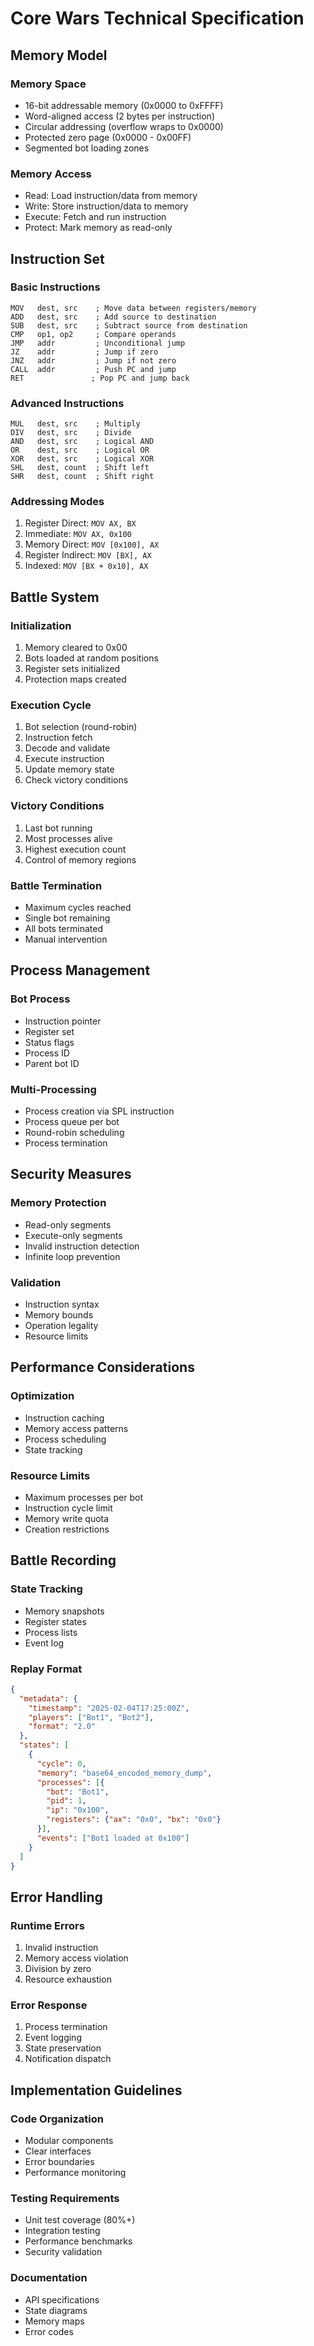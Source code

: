# Core Wars Technical Specification

## Memory Model

### Memory Space
- 16-bit addressable memory (0x0000 to 0xFFFF)
- Word-aligned access (2 bytes per instruction)
- Circular addressing (overflow wraps to 0x0000)
- Protected zero page (0x0000 - 0x00FF)
- Segmented bot loading zones

### Memory Access
- Read: Load instruction/data from memory
- Write: Store instruction/data to memory
- Execute: Fetch and run instruction
- Protect: Mark memory as read-only

## Instruction Set

### Basic Instructions
```assembly
MOV   dest, src    ; Move data between registers/memory
ADD   dest, src    ; Add source to destination
SUB   dest, src    ; Subtract source from destination
CMP   op1, op2     ; Compare operands
JMP   addr         ; Unconditional jump
JZ    addr         ; Jump if zero
JNZ   addr         ; Jump if not zero
CALL  addr         ; Push PC and jump
RET               ; Pop PC and jump back
```

### Advanced Instructions
```assembly
MUL   dest, src    ; Multiply
DIV   dest, src    ; Divide
AND   dest, src    ; Logical AND
OR    dest, src    ; Logical OR
XOR   dest, src    ; Logical XOR
SHL   dest, count  ; Shift left
SHR   dest, count  ; Shift right
```

### Addressing Modes
1. Register Direct: `MOV AX, BX`
2. Immediate: `MOV AX, 0x100`
3. Memory Direct: `MOV [0x100], AX`
4. Register Indirect: `MOV [BX], AX`
5. Indexed: `MOV [BX + 0x10], AX`

## Battle System

### Initialization
1. Memory cleared to 0x00
2. Bots loaded at random positions
3. Register sets initialized
4. Protection maps created

### Execution Cycle
1. Bot selection (round-robin)
2. Instruction fetch
3. Decode and validate
4. Execute instruction
5. Update memory state
6. Check victory conditions

### Victory Conditions
1. Last bot running
2. Most processes alive
3. Highest execution count
4. Control of memory regions

### Battle Termination
- Maximum cycles reached
- Single bot remaining
- All bots terminated
- Manual intervention

## Process Management

### Bot Process
- Instruction pointer
- Register set
- Status flags
- Process ID
- Parent bot ID

### Multi-Processing
- Process creation via SPL instruction
- Process queue per bot
- Round-robin scheduling
- Process termination

## Security Measures

### Memory Protection
- Read-only segments
- Execute-only segments
- Invalid instruction detection
- Infinite loop prevention

### Validation
- Instruction syntax
- Memory bounds
- Operation legality
- Resource limits

## Performance Considerations

### Optimization
- Instruction caching
- Memory access patterns
- Process scheduling
- State tracking

### Resource Limits
- Maximum processes per bot
- Instruction cycle limit
- Memory write quota
- Creation restrictions

## Battle Recording

### State Tracking
- Memory snapshots
- Register states
- Process lists
- Event log

### Replay Format
```json
{
  "metadata": {
    "timestamp": "2025-02-04T17:25:00Z",
    "players": ["Bot1", "Bot2"],
    "format": "2.0"
  },
  "states": [
    {
      "cycle": 0,
      "memory": "base64_encoded_memory_dump",
      "processes": [{
        "bot": "Bot1",
        "pid": 1,
        "ip": "0x100",
        "registers": {"ax": "0x0", "bx": "0x0"}
      }],
      "events": ["Bot1 loaded at 0x100"]
    }
  ]
}
```

## Error Handling

### Runtime Errors
1. Invalid instruction
2. Memory access violation
3. Division by zero
4. Resource exhaustion

### Error Response
1. Process termination
2. Event logging
3. State preservation
4. Notification dispatch

## Implementation Guidelines

### Code Organization
- Modular components
- Clear interfaces
- Error boundaries
- Performance monitoring

### Testing Requirements
- Unit test coverage (80%+)
- Integration testing
- Performance benchmarks
- Security validation

### Documentation
- API specifications
- State diagrams
- Memory maps
- Error codes